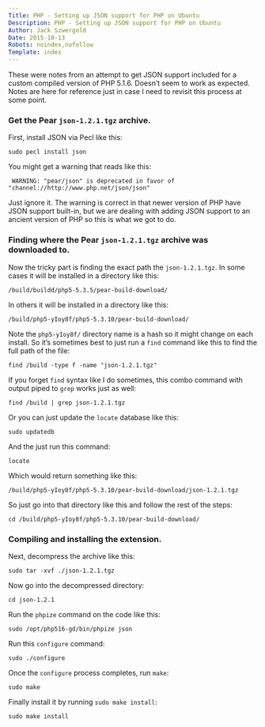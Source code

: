 ```yaml
---
Title: PHP - Setting up JSON support for PHP on Ubuntu
Description: PHP - Setting up JSON support for PHP on Ubuntu
Author: Jack Szwergold
Date: 2015-10-13
Robots: noindex,nofollow
Template: index
---
```


These were notes from an attempt to get JSON support included for a custom compiled version of PHP 5.1.6. Doesn’t seem to work as expected. Notes are here for reference just in case I need to revisit this process at some point.

### Get the Pear `json-1.2.1.tgz` archive.

First, install JSON via Pecl like this:

	sudo pecl install json

You might get a warning that reads like this:

     WARNING: "pear/json" is deprecated in favor of "channel://http://www.php.net/json/json"

Just ignore it. The warning is correct in that newer version of PHP have JSON support built-in, but we are dealing with adding JSON support to an ancient version of PHP so this is what we got to do.

### Finding where the Pear `json-1.2.1.tgz` archive was downloaded to.

Now the tricky part is finding the exact path the `json-1.2.1.tgz`. In some cases it will be installed in a directory like this:

	/build/buildd/php5-5.3.5/pear-build-download/

In others it will be installed in a directory like this:

    /build/php5-yIoy8f/php5-5.3.10/pear-build-download/

Note the `php5-yIoy8f/` directory name is a hash so it might change on each install. So it’s sometimes best to just run a `find` command like this to find the full path of the file:

    find /build -type f -name "json-1.2.1.tgz"

If you forget `find` syntax like I do sometimes, this combo command with output piped to `grep` works just as well:

    find /build | grep json-1.2.1.tgz

Or you can just update the `locate` database like this:

    sudo updatedb

And the just run this command:

    locate

Which would return something like this:

    /build/php5-yIoy8f/php5-5.3.10/pear-build-download/json-1.2.1.tgz

So just go into that directory like this and follow the rest of the steps:

    cd /build/php5-yIoy8f/php5-5.3.10/pear-build-download/

### Compiling and installing the extension.

Next, decompress the archive like this:

	sudo tar -xvf ./json-1.2.1.tgz

Now go into the decompressed directory:

	cd json-1.2.1

Run the `phpize` command on the code like this:

	sudo /opt/php516-gd/bin/phpize json

Run this `configure` command:

	sudo ./configure
	
Once the `configure` process completes, run `make`:

	sudo make

Finally install it by running `sudo make install`:

	sudo make install
